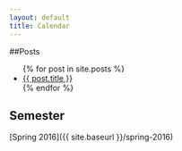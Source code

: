 ```yaml
---
layout: default
title: Calendar
---
```


##Posts
<ul>
  {% for post in site.posts %}
    <li>
      <a href="{{ post.url }}">{{ post.title }}</a>
    </li>
  {% endfor %}
</ul>

<h2>Semester</h2>
[Spring 2016]({{ site.baseurl }}/spring-2016)
